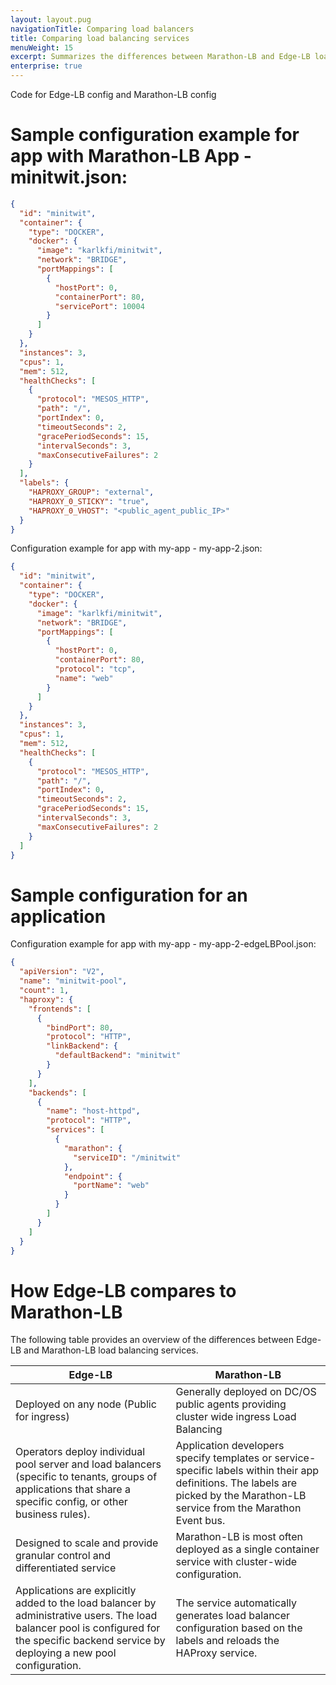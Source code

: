 ```yaml
---
layout: layout.pug
navigationTitle: Comparing load balancers
title: Comparing load balancing services
menuWeight: 15
excerpt: Summarizes the differences between Marathon-LB and Edge-LB load balancing services
enterprise: true
---
```


Code for Edge-LB config and Marathon-LB config
# Sample configuration example for app with Marathon-LB App - minitwit.json:

```json
{
  "id": "minitwit",
  "container": {
    "type": "DOCKER",
    "docker": {
      "image": "karlkfi/minitwit",
      "network": "BRIDGE",
      "portMappings": [
        {
          "hostPort": 0,
          "containerPort": 80,
          "servicePort": 10004
        }
      ]
    }
  },
  "instances": 3,
  "cpus": 1,
  "mem": 512,
  "healthChecks": [
    {
      "protocol": "MESOS_HTTP",
      "path": "/",
      "portIndex": 0,
      "timeoutSeconds": 2,
      "gracePeriodSeconds": 15,
      "intervalSeconds": 3,
      "maxConsecutiveFailures": 2
    }
  ],
  "labels": {
    "HAPROXY_GROUP": "external",
    "HAPROXY_0_STICKY": "true",
    "HAPROXY_0_VHOST": "<public_agent_public_IP>"
  }
}
```

Configuration example for app with my-app  - my-app-2.json:

```json
{
  "id": "minitwit",
  "container": {
    "type": "DOCKER",
    "docker": {
      "image": "karlkfi/minitwit",
      "network": "BRIDGE",
      "portMappings": [
        {
          "hostPort": 0,
          "containerPort": 80,
          "protocol": "tcp",
          "name": "web"
        }
      ]
    }
  },
  "instances": 3,
  "cpus": 1,
  "mem": 512,
  "healthChecks": [
    {
      "protocol": "MESOS_HTTP",
      "path": "/",
      "portIndex": 0,
      "timeoutSeconds": 2,
      "gracePeriodSeconds": 15,
      "intervalSeconds": 3,
      "maxConsecutiveFailures": 2
    }
  ]
}
```

# Sample configuration for an application
Configuration example for app with my-app  - my-app-2-edgeLBPool.json:
```json
{
  "apiVersion": "V2",
  "name": "minitwit-pool",
  "count": 1,
  "haproxy": {
    "frontends": [
      {
        "bindPort": 80,
        "protocol": "HTTP",
        "linkBackend": {
          "defaultBackend": "minitwit"
        }
      }
    ],
    "backends": [
      {
        "name": "host-httpd",
        "protocol": "HTTP",
        "services": [
          {
            "marathon": {
              "serviceID": "/minitwit"
            },
            "endpoint": {
              "portName": "web"
            }
          }
        ]
      }
    ]
  }
}
```

# How Edge-LB compares to Marathon-LB
The following table provides an overview of the differences between Edge-LB and Marathon-LB load balancing services.

| Edge-LB | Marathon-LB |
|---------|-------------|
| Deployed on any node (Public for ingress) | Generally deployed on DC/OS public agents providing cluster wide ingress Load Balancing |
| Operators deploy individual pool server and load balancers (specific to tenants, groups of applications that share a specific config, or other business rules). | Application developers specify templates or service-specific labels within their app definitions. The labels are picked by the Marathon-LB service from the Marathon Event bus. |
| Designed to scale and provide granular control and differentiated service | Marathon-LB is most often deployed as a single container service with cluster-wide configuration. |
| Applications are explicitly added to the load balancer by administrative users. The load balancer pool is configured for the specific backend service by deploying a new pool configuration. | The service automatically generates load balancer configuration based on the labels and reloads the HAProxy service.
